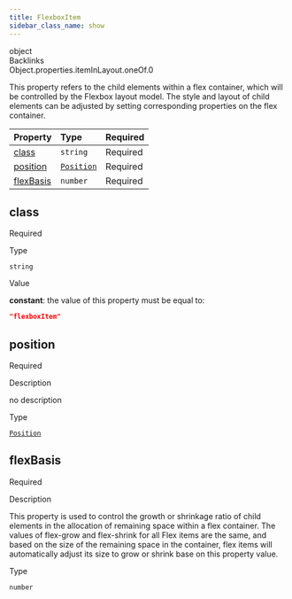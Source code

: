 ```yaml
---
title: FlexboxItem
sidebar_class_name: show
---
```


<div className="section-type">

<div className="badge-type">object</div>

</div>

<div className="section-backlinks">

<div className="backlinks-title">Backlinks</div>

<div className="backlink">
      <Link to='/specs/layout/object#iteminlayout'>Object.properties.itemInLayout.oneOf.0</Link>
      </div>

</div>

This property refers to the child elements within a flex container, which will be controlled by the Flexbox layout model.
The style and layout of child elements can be adjusted by setting corresponding properties on the flex container.

<div className="property-preview">

<div className="property-table">

| Property                | Type                                 | Required                                            |
| :---------------------- | :----------------------------------- | :-------------------------------------------------- |
| [class](#class)         | `string`                             | <span className="property-required">Required</span> |
| [position](#position)   | [`Position`](/specs/layout/position) | <span className="property-required">Required</span> |
| [flexBasis](#flexbasis) | `number`                             | <span className="property-required">Required</span> |

</div>

</div>

<div className="property">

<div className="property-heading">

## class

<span className="property-required">Required</span>

</div>

<div className="property-item">

Type

`string`

</div>

<div className="property-item">

Value

<div className="value-description">

**constant**: the value of this property must be equal to:

```json
"flexboxItem"
```

</div>

</div>

</div>

<div className="property">

<div className="property-heading">

## position

<span className="property-required">Required</span>

</div>

<div className="property-item">

Description

no description

</div>

<div className="property-item">

Type

[`Position`](/specs/layout/position)

</div>

</div>

<div className="property">

<div className="property-heading">

## flexBasis

<span className="property-required">Required</span>

</div>

<div className="property-item">

Description

This property is used to control the growth or shrinkage ratio of child elements in the allocation of remaining space within a flex container. The values of flex-grow and flex-shrink for all Flex items are the same, and based on the size of the remaining space in the container, flex items will automatically adjust its size to grow or shrink base on this property value.

</div>

<div className="property-item">

Type

`number`

</div>

</div>
